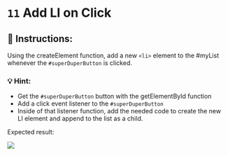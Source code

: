 # `11` Add LI on Click

## 📝 Instructions:

Using the createElement function, add a new `<li>` element to the #myList whenever the  `#superDuperButton` is clicked.

### 💡 Hint:
- Get the `#superDuperButton` button with the getElementById function
- Add a click event listener to the `#superDuperButton`
- Inside of that listener function, add the needed code to create the new LI element and append to the list as a child.

Expected result:

![](http://i.imgur.com/Uv5q1tB.gif"")
